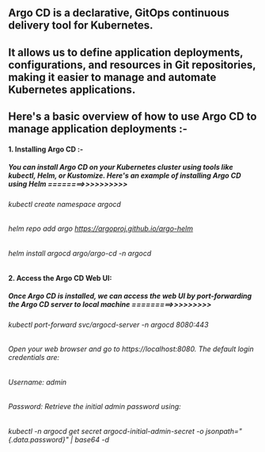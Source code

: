 ## Argo CD is a declarative, GitOps continuous delivery tool for Kubernetes.

## It allows us to define application deployments, configurations, and resources in Git repositories, making it easier to manage and automate Kubernetes applications.

## Here's a basic overview of how to use Argo CD to manage application deployments :-

####  1. Installing Argo CD :-
#####  You can install Argo CD on your Kubernetes cluster using tools like kubectl, Helm, or Kustomize. Here's an example of installing Argo CD using Helm ========>>>>>>>>>>
###### kubectl create namespace argocd
###### helm repo add argo https://argoproj.github.io/argo-helm
###### helm install argocd argo/argo-cd -n argocd

####  2. Access the Argo CD Web UI:
#####  Once Argo CD is installed, we can access the web UI by port-forwarding the Argo CD server to local machine =========>>>>>>>>>
###### kubectl port-forward svc/argocd-server -n argocd 8080:443
###### Open your web browser and go to https://localhost:8080. The default login credentials are:
###### Username: admin
###### Password: Retrieve the initial admin password using:
###### kubectl -n argocd get secret argocd-initial-admin-secret -o jsonpath="{.data.password}" | base64 -d

